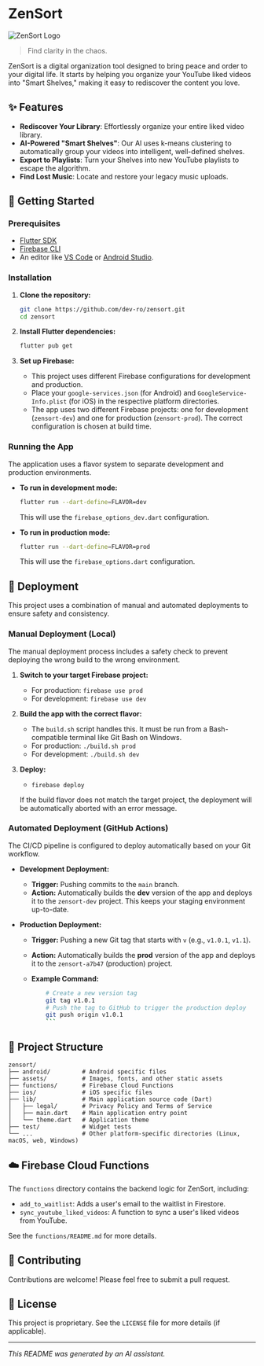 # ZenSort

![ZenSort Logo](assets/images/zensort_logo_wordmark.png)

> Find clarity in the chaos.

ZenSort is a digital organization tool designed to bring peace and order to your digital life. It starts by helping you organize your YouTube liked videos into "Smart Shelves," making it easy to rediscover the content you love.

## ✨ Features

- **Rediscover Your Library**: Effortlessly organize your entire liked video library.
- **AI-Powered "Smart Shelves"**: Our AI uses k-means clustering to automatically group your videos into intelligent, well-defined shelves.
- **Export to Playlists**: Turn your Shelves into new YouTube playlists to escape the algorithm.
- **Find Lost Music**: Locate and restore your legacy music uploads.

## 🚀 Getting Started

### Prerequisites

- [Flutter SDK](https://flutter.dev/docs/get-started/install)
- [Firebase CLI](https://firebase.google.com/docs/cli)
- An editor like [VS Code](https://code.visualstudio.com/) or [Android Studio](https://developer.android.com/studio).

### Installation

1. **Clone the repository:**

    ```sh
    git clone https://github.com/dev-ro/zensort.git
    cd zensort
    ```

2. **Install Flutter dependencies:**

    ```sh
    flutter pub get
    ```

3. **Set up Firebase:**
    - This project uses different Firebase configurations for development and production.
    - Place your `google-services.json` (for Android) and `GoogleService-Info.plist` (for iOS) in the respective platform directories.
    - The app uses two different Firebase projects: one for development (`zensort-dev`) and one for production (`zensort-prod`). The correct configuration is chosen at build time.

### Running the App

The application uses a flavor system to separate development and production environments.

- **To run in development mode:**

    ```sh
    flutter run --dart-define=FLAVOR=dev
    ```

    This will use the `firebase_options_dev.dart` configuration.

- **To run in production mode:**

    ```sh
    flutter run --dart-define=FLAVOR=prod
    ```

    This will use the `firebase_options.dart` configuration.

## 🚀 Deployment

This project uses a combination of manual and automated deployments to ensure safety and consistency.

### Manual Deployment (Local)

The manual deployment process includes a safety check to prevent deploying the wrong build to the wrong environment.

1. **Switch to your target Firebase project:**
    - For production: `firebase use prod`
    - For development: `firebase use dev`

2. **Build the app with the correct flavor:**
    - The `build.sh` script handles this. It must be run from a Bash-compatible terminal like Git Bash on Windows.
    - For production: `./build.sh prod`
    - For development: `./build.sh dev`

3. **Deploy:**
    - `firebase deploy`

    If the build flavor does not match the target project, the deployment will be automatically aborted with an error message.

### Automated Deployment (GitHub Actions)

The CI/CD pipeline is configured to deploy automatically based on your Git workflow.

- **Development Deployment:**
  - **Trigger:** Pushing commits to the `main` branch.
  - **Action:** Automatically builds the **dev** version of the app and deploys it to the `zensort-dev` project. This keeps your staging environment up-to-date.

- **Production Deployment:**
  - **Trigger:** Pushing a new Git tag that starts with `v` (e.g., `v1.0.1`, `v1.1`).
  - **Action:** Automatically builds the **prod** version of the app and deploys it to the `zensort-a7b47` (production) project.
  - **Example Command:**

    ```sh
        # Create a new version tag
        git tag v1.0.1
        # Push the tag to GitHub to trigger the production deploy
        git push origin v1.0.1
        ```

## 📁 Project Structure

```text
zensort/
├── android/         # Android specific files
├── assets/          # Images, fonts, and other static assets
├── functions/       # Firebase Cloud Functions
├── ios/             # iOS specific files
├── lib/             # Main application source code (Dart)
│   ├── legal/       # Privacy Policy and Terms of Service
│   ├── main.dart    # Main application entry point
│   └── theme.dart   # Application theme
├── test/            # Widget tests
└── ...              # Other platform-specific directories (Linux, macOS, web, Windows)
```

## ☁️ Firebase Cloud Functions

The `functions` directory contains the backend logic for ZenSort, including:

- `add_to_waitlist`: Adds a user's email to the waitlist in Firestore.
- `sync_youtube_liked_videos`: A function to sync a user's liked videos from YouTube.

See the `functions/README.md` for more details.

## 🤝 Contributing

Contributions are welcome! Please feel free to submit a pull request.

## 📄 License

This project is proprietary. See the `LICENSE` file for more details (if applicable).

---

_This README was generated by an AI assistant._
